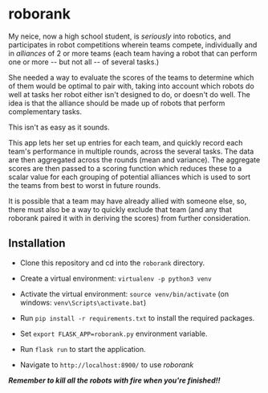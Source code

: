 # roborank
My neice, now a high school student,  is *seriously* into robotics, and participates in robot competitions wherein teams compete, individually and in *alliances*
of 2 or more teams (each team having a robot that can perform one or more -- but not all -- of several tasks.)  

She needed a way to evaluate the scores of the teams to determine which of them would be optimal to pair with, taking into account which robots do well at
tasks her robot either isn't designed to do, or doesn't do well. The idea is that the alliance should be made up of robots that perform complementary tasks.

This isn't as easy as it sounds.

This app lets her set up entries for each team, and quickly record each team's performance in multiple rounds, across the several tasks.  The 
data are then aggregated across the rounds (mean and variance).  The aggregate scores are then passed to a scoring function which reduces these to
a scalar value for each grouping of potential alliances which is used to sort the teams from best to worst in future rounds.

It is possible that a team may have already allied with someone else, so, there must also be a way to quickly exclude that team (and any that roborank
paired it with in deriving the scores) from further consideration.


Installation
------------

* Clone this repository and cd into the `roborank` directory.

* Create a virtual environment: `virtualenv -p python3 venv`

* Activate the virtual environment: `source venv/bin/activate`  (on windows: `venv\Scripts\activate.bat`)

* Run `pip install -r requirements.txt` to install the required packages.

* Set `export FLASK_APP=roborank.py` environment variable.

* Run `flask run` to start the application.

* Navigate to `http://localhost:8900/` to use *roborank*

***Remember to kill all the robots with fire when you're finished!!***
